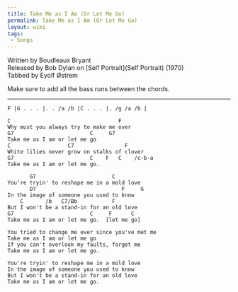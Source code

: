 ```yaml
---
title: Take Me as I Am (Or Let Me Go)
permalink: Take Me as I Am (Or Let Me Go)
layout: wiki
tags:
 - Songs
---
```


Written by Boudleaux Bryant  
Released by Bob Dylan on [Self Portrait](Self Portrait)
(1970)  
Tabbed by Eyolf Østrem

Make sure to add all the bass runs between the chords.

* * * * *

    F |G . . . |. . /a /b |C . . . |. /g /a /b |

    C                                  F
    Why must you always try to make me over
    G7                        C     G7
    Take me as I am or let me go
    C                  C7                F
    White lilies never grow on stalks of clover
    G7                        C    F   C    /c-b-a
    Take me as I am or let me go.

           G7                        C
    You're tryin' to reshape me in a mold love
           D7                           F     G
    In the image of someone you used to know
        C       /b   C7/Bb           F
    But I won't be a stand-in for an old love
    G7                        C     F      C
    Take me as I am or let me go.  [let me go]

    You tried to change me ever since you've met me
    Take me as I am or let me go
    If you can't overlook my faults, forget me
    Take me as I am or let me go.

    You're tryin' to reshape me in a mold love
    In the image of someone you used to know
    But I won't be a stand-in for an old love
    Take me as I am or let me go.
